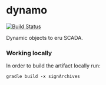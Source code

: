 # dynamo

[![Build Status](https://travis-ci.org/assemblits/dynamo.svg?branch=master)](https://travis-ci.org/assemblits/dynamo)

Dynamic objects to eru SCADA.

### Working locally
In order to build the artifact locally run:

```gradle build -x signArchives```

